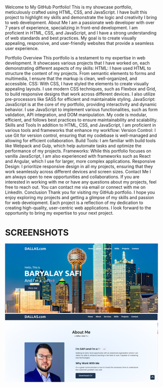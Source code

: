 Welcome to My GitHub Portfolio!
This is my showcase portfolio, meticulously crafted using HTML, CSS, and JavaScript. I have built this project to highlight my skills and demonstrate the logic and creativity I bring to web development.
About Me
I am a passionate web developer with over 7 years of experience, specializing in front-end development. I am proficient in HTML, CSS, and JavaScript, and I have a strong understanding of web standards and best practices. My goal is to create visually appealing, responsive, and user-friendly websites that provide a seamless user experience.

Portfolio Overview
This portfolio is a testament to my expertise in web development. It showcases various projects that I have worked on, each demonstrating different aspects of my skills:
HTML: I have used HTML to structure the content of my projects. From semantic elements to forms and multimedia, I ensure that the markup is clean, well-organized, and accessible.
CSS: With CSS, I have styled the elements to create visually appealing layouts. I use modern CSS techniques, such as Flexbox and Grid, to build responsive designs that work across different devices. I also utilize pre-processors like SASS for efficient and maintainable styling.
JavaScript: JavaScript is at the core of my portfolio, providing interactivity and dynamic behavior. I use JavaScript to implement various functionalities, such as form validation, API integration, and DOM manipulation. My code is modular, efficient, and follows best practices to ensure maintainability and scalability.
Skills and Tools
In addition to HTML, CSS, and JavaScript, I am proficient in various tools and frameworks that enhance my workflow:
Version Control: I use Git for version control, ensuring that my codebase is well-managed and allowing for efficient collaboration.
Build Tools: I am familiar with build tools like Webpack and Gulp, which help automate tasks and optimize the performance of my projects.
Frameworks: While this portfolio focuses on vanilla JavaScript, I am also experienced with frameworks such as React and Angular, which I use for larger, more complex applications.
Responsive Design: I prioritize responsive design in all my projects, ensuring that they work seamlessly across different devices and screen sizes.
Contact Me
I am always open to new opportunities and collaborations. If you are interested in working with me or have any questions about my projects, feel free to reach out. You can contact me via email or connect with me on LinkedIn.
Conclusion
Thank you for visiting my GitHub portfolio. I hope you enjoy exploring my projects and getting a glimpse of my skills and passion for web development. Each project is a reflection of my dedication to creating high-quality, user-centric web applications. I look forward to the opportunity to bring my expertise to your next project.
<h1>SCREENSHOTS</h1>
<img src="Screenshot 2024-07-29 140622.png">
<img src='Screenshot 2024-07-29 140642.png'>
